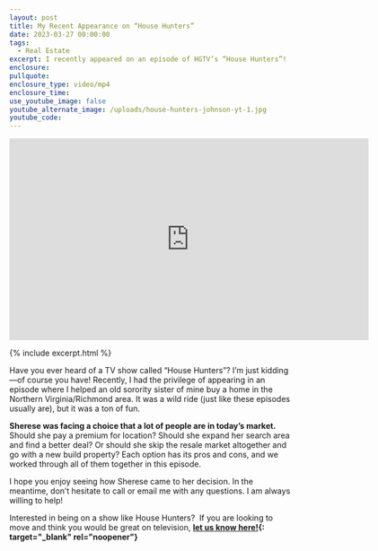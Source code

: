 ```yaml
---
layout: post
title: My Recent Appearance on “House Hunters”
date: 2023-03-27 00:00:00
tags:
  - Real Estate
excerpt: I recently appeared on an episode of HGTV’s “House Hunters”!
enclosure:
pullquote:
enclosure_type: video/mp4
enclosure_time:
use_youtube_image: false
youtube_alternate_image: /uploads/house-hunters-johnson-yt-1.jpg
youtube_code:
---
```

<iframe title="vimeo-player" src="https://player.vimeo.com/video/733714181?h=8c0f1ee6db" width="640" height="360" frameborder="0" allowfullscreen=""></iframe>

{% include excerpt.html %}

Have you ever heard of a TV show called “House Hunters”? I’m just kidding—of course you have! Recently, I had the privilege of appearing in an episode where I helped an old sorority sister of mine buy a home in the Northern Virginia/Richmond area. It was a wild ride (just like these episodes usually are), but it was a ton of fun.&nbsp;

**Sherese was facing a choice that a lot of people are in today’s market.** Should she pay a premium for location? Should she expand her search area and find a better deal? Or should she skip the resale market altogether and go with a new build property? Each option has its pros and cons, and we worked through all of them together in this episode.&nbsp;

I hope you enjoy seeing how Sherese came to her decision. In the meantime, don’t hesitate to call or email me with any questions. I am always willing to help!

Interested in being on a show like House Hunters? &nbsp;If you are looking to move and think you would be great on television, **[let us know here!](https://aj-team-tv.paperform.co/){: target="_blank" rel="noopener"}**